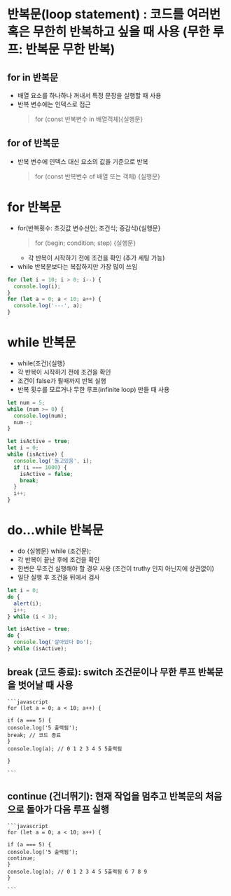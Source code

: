 # 반복문(loop statement) : 코드를 여러번 혹은 무한히 반복하고 싶을 때 사용 (무한 루프: 반복문 무한 반복)

## for in 반복문

- 배열 요소를 하나하나 꺼내서 특정 문장을 실행할 때 사용
- 반복 변수에는 인덱스로 접근
  > for (const 반복변수 in 배열객체){실행문}

## for of 반복문

- 반복 변수에 인덱스 대신 요소의 값을 기준으로 반복
  > for (const 반복변수 of 배열 또는 객체) {실행문}

# for 반복문

- for(반복횟수: 초깃값 변수선언; 조건식; 증감식){실행문}
  > for (begin; condition; step) {실행문}
  - 각 반복이 시작하기 전에 조건을 확인 (추가 세팅 가능)
- while 반복문보다는 복잡하지만 가장 많이 쓰임

```javascript
for (let i = 10; i > 0; i--) {
  console.log(i);
}
for (let a = 0; a < 10; a++) {
  console.log('---', a);
}
```

# while 반복문

- while(조건){실행}
- 각 반복이 시작하기 전에 조건을 확인
- 조건이 false가 될때까지 반복 실행
- 반복 횟수를 모르거나 무한 루프(infinite loop) 만들 때 사용

```javascript
let num = 5;
while (num >= 0) {
  console.log(num);
  num--;
}

let isActive = true;
let i = 0;
while (isActive) {
  console.log('돌고있음', i);
  if (i === 1000) {
    isActive = false;
    break;
  }
  i++;
}
```

# do…while 반복문

- do {실행문} while (조건문);
- 각 반복이 끝난 후에 조건을 확인
- 한번은 무조건 실행해야 할 경우 사용 (조건이 truthy 인지 아닌지에 상관없이)
- 일단 실행 후 조건을 뒤에서 검사

```javascript
let i = 0;
do {
  alert(i);
  i++;
} while (i < 3);

let isActive = true;
do {
  console.log('살아있다 Do');
} while (isActive);
```

## break (코드 종료): switch 조건문이나 무한 루프 반복문을 벗어날 때 사용

    ```javascript
    for (let a = 0; a < 10; a++) {

    if (a === 5) {
    console.log('5 출력됨');
    break; // 코드 종료
    }
    console.log(a); // 0 1 2 3 4 5 5출력됨

    }

    ```

## continue (건너뛰기): 현재 작업을 멈추고 반복문의 처음으로 돌아가 다음 루프 실행

    ```javascript
    for (let a = 0; a < 10; a++) {

    if (a === 5) {
    console.log('5 출력됨');
    continue;
    }
    console.log(a); // 0 1 2 3 4 5 5출력됨 6 7 8 9
    }

    ```
